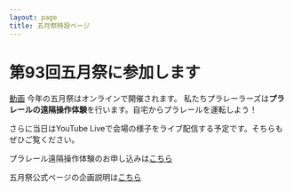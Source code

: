 ```yaml
---
layout: page
title: 五月祭特設ページ
---
```


# 第93回五月祭に参加します
[動画](https://www.youtube.com/watch?v=Uju8uIVxE5c)
今年の五月祭はオンラインで開催されます。
私たちプラレーラーズは**プラレールの遠隔操作体験**を行います。自宅からプラレールを運転しよう！

さらに当日はYouTube Liveで会場の様子をライブ配信する予定です。そちらもぜひご覧ください。

プラレール遠隔操作体験のお申し込みは[こちら](https://wayo11.github.io/platotype/)

五月祭公式ページの企画説明は[こちら](https://gogatsusai.jp/93/visitor/kikaku/458)

